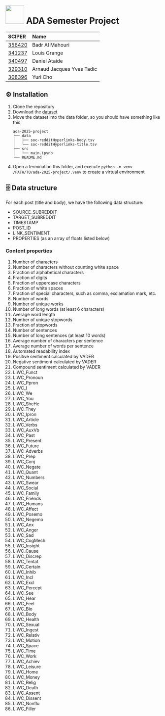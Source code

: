 

# <img src="https://epfl-ada.github.io/assets/img/ada.svg" width="60" /> ADA Semester Project

| SCIPER | Name |
| :-- | :-- |
| [356420](https://people.epfl.ch/badr.almahouri) | Badr Al Mahouri |
| [341237](https://people.epfl.ch/louis.grange) | Louis Grange |
| [340497](https://people.epfl.ch/daniel.alvesataide) | Daniel Ataíde |
| [329310](https://people.epfl.ch/arnaud.tadic) | Arnaud Jacques Yves Tadic |
| [308396](https://people.epfl.ch/yuri.cho) | Yuri Cho |

## ⚙️ Installation

1. Clone the repository
2. Download the [dataset](https://snap.stanford.edu/data/soc-RedditHyperlinks.html)
3. Move the dataset into the data folder, so you should have something like this
    ```
    ada-2025-project
    ├── data
    │   ├── soc-redditHyperlinks-body.tsv
    │   └── soc-redditHyperlinks-title.tsv
    ├── src
    │   └── main.ipynb
    └── README.md
    ```
4. Open a terminal on this folder, and execute `python -m venv /PATH/TO/ada-2025-project/.venv` to create a virtual environment

## 🗄️ Data structure

For each post (title and body), we have the following data structure:

- SOURCE_SUBREDDIT
- TARGET_SUBREDDIT
- TIMESTAMP
- POST_ID
- LINK_SENTIMENT 
- PROPERTIES (as an array of floats listed below)

### Content properties
1. Number of characters
2. Number of characters without counting white space
3. Fraction of alphabetical characters
4. Fraction of digits
5. Fraction of uppercase characters
6. Fraction of white spaces
7. Fraction of special characters, such as comma, exclamation mark, etc.
8. Number of words
9. Number of unique works
10. Number of long words (at least 6 characters)
11. Average word length
12. Number of unique stopwords
13. Fraction of stopwords
14. Number of sentences
15. Number of long sentences (at least 10 words)
16. Average number of characters per sentence
17. Average number of words per sentence
18. Automated readability index
19. Positive sentiment calculated by VADER
20. Negative sentiment calculated by VADER
21. Compound sentiment calculated by VADER
22. LIWC_Funct
23. LIWC_Pronoun
24. LIWC_Ppron
25. LIWC_I
26. LIWC_We
27. LIWC_You
28. LIWC_SheHe
29. LIWC_They
30. LIWC_Ipron
31. LIWC_Article
32. LIWC_Verbs
33. LIWC_AuxVb
34. LIWC_Past
35. LIWC_Present
36. LIWC_Future
37. LIWC_Adverbs
38. LIWC_Prep
39. LIWC_Conj
40. LIWC_Negate
41. LIWC_Quant
42. LIWC_Numbers
43. LIWC_Swear
44. LIWC_Social
45. LIWC_Family
46. LIWC_Friends
47. LIWC_Humans
48. LIWC_Affect
49. LIWC_Posemo
50. LIWC_Negemo
51. LIWC_Anx
52. LIWC_Anger
53. LIWC_Sad
54. LIWC_CogMech
55. LIWC_Insight
56. LIWC_Cause
57. LIWC_Discrep
58. LIWC_Tentat
59. LIWC_Certain
60. LIWC_Inhib
61. LIWC_Incl
62. LIWC_Excl
63. LIWC_Percept
64. LIWC_See
65. LIWC_Hear
66. LIWC_Feel
67. LIWC_Bio
68. LIWC_Body
69. LIWC_Health
70. LIWC_Sexual
71. LIWC_Ingest
72. LIWC_Relativ
73. LIWC_Motion
74. LIWC_Space
75. LIWC_Time
76. LIWC_Work
77. LIWC_Achiev
78. LIWC_Leisure
79. LIWC_Home
80. LIWC_Money
81. LIWC_Relig
82. LIWC_Death
83. LIWC_Assent
84. LIWC_Dissent
85. LIWC_Nonflu
86. LIWC_Filler
